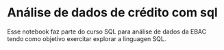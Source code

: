 # Análise de dados de crédito com sql
Esse notebook faz parte do curso SQL para análise de dados da EBAC tendo como objetivo exercitar explorar a linguagen SQL.
